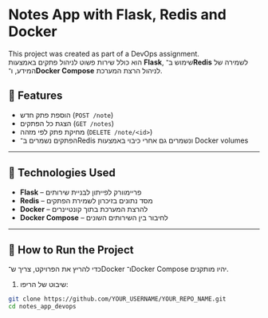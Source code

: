 # Notes App with Flask, Redis and Docker

This project was created as part of a DevOps assignment.  
הוא כולל שירות פשוט לניהול פתקים באמצעות **Flask**, שימוש ב־**Redis** לשמירה של המידע, ו־**Docker Compose** לניהול הרצת המערכת.

## 🧩 Features

- הוספת פתק חדש (`POST /note`)
- הצגת כל הפתקים (`GET /notes`)
- מחיקת פתק לפי מזהה (`DELETE /note/<id>`)
- הפתקים נשמרים ב־Redis ונשמרים גם אחרי כיבוי באמצעות Docker volumes

---

## 🐳 Technologies Used

- **Flask** – פריימוורק לפייתון לבניית שירותים
- **Redis** – מסד נתונים בזיכרון לשמירת הפתקים
- **Docker** – להרצת המערכת בתוך קונטיינרים
- **Docker Compose** – לחיבור בין השירותים השונים

---

## 🚀 How to Run the Project

כדי להריץ את הפרויקט, צריך ש־Docker ו־Docker Compose יהיו מותקנים.

1. שיבוט של הריפו:
```bash
git clone https://github.com/YOUR_USERNAME/YOUR_REPO_NAME.git
cd notes_app_devops

